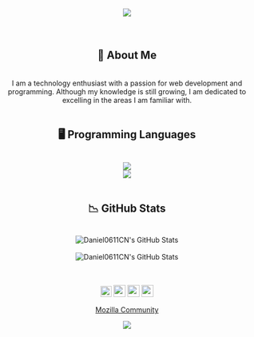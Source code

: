 <div align="center">
<h1 align="center">
<img src="https://readme-typing-svg.herokuapp.com/?font=Righteous&size=35&center=true&vCenter=true&width=500&height=70&duration=4000&lines=Hello+There!+👋;+I'm+Daniel+Clavijo!;" />
</h1>
</div>

<br/>

<div align="center">
<h2>
🌠 About Me
</h2>
</div>

<br/>

<div align="center">
I am a technology enthusiast with a passion for web development and programming. Although my knowledge is still growing, I am dedicated to excelling in the areas I am familiar with.
</div>

<br/>

<div align="center">
<h2>
🖥️ Programming Languages
</h2>
</div>

<br/>
<div align="center">
    <img src="https://skillicons.dev/icons?i=html,css,github,python,java,mysql"/> 
    <br/>
    <img src="https://skillicons.dev/icons?i=vscode,eclipse,idea,docker" />
</div>
<br/>

<div align="center">
<h2>
📉 GitHub Stats
</h2>
</div>

<br/>
<div align="center">
<img align="center" src="https://github-readme-stats.vercel.app/api?username=Daniel0611CN&include_all_commits=true&count_private=true&show_icons=true&line_height=20&title_color=7A7ADB&icon_color=2234AE&text_color=D3D3D3&bg_color=0,000000,130F40&rank_icon=github" alt="Daniel0611CN's GitHub Stats">
</div>

<br/>
<div align="center">
<img align="center" src="https://github-readme-stats.vercel.app/api/top-langs/?username=Daniel0611CN&include_all_commits=true&count_private=true&show_icons=true&line_height=20&hide_progress=true&title_color=7A7ADB&icon_color=2234AE&text_color=D3D3D3&bg_color=0,000000,130F40" alt="Daniel0611CN's GitHub Stats">
</div>

<br/>

<br/>

<p align="center">
    <a href="https://twitter.com/DanielCN0611" alt="Twitter"><img src="https://static.wikia.nocookie.net/logopedia/images/a/a0/X_2023_Gray.svg/revision/latest?cb=20230818071448" height="22" width="22"></a>     
    <a href="https://www.linkedin.com/in/daniel-clavijo-nu%C3%B1ez/" alt="LinkedIn"><img src="https://github.com/nitish-awasthi/nitish-awasthi/blob/master/174857.png" height="24" width="24"></a>
    <a href="https://www.instagram.com/danielclavijonunez" alt="Instagram"><img src="https://github.com/nitish-awasthi/nitish-awasthi/blob/master/instagram-logo-png-transparent-background-hd-3.png" height="24" width="24"></a>
    <a href="mailto:daniclavijonunez@gmail.com" alt="Contact Me"><img src="https://github.com/nitish-awasthi/nitish-awasthi/blob/master/gmail-512.webp" height="24" width="24"></a>
</p>
<p align="center">
    <a href="https://connect.mozilla.org/t5/user/viewprofilepage/user-id/52155">Mozilla Community</a>
</p>

<div align="center">
<a href="https://visitcount.itsvg.in">
  <img src="https://visitcount.itsvg.in/api?id=Daniel0611CN&label=Profile%20Views&color=1&icon=0&pretty=false" />
</a>
</div>
